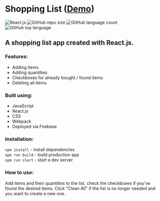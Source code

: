# Shopping List ([Demo](https://shopping-list-fd271.web.app/))
![React.js](https://img.shields.io/badge/React.js-lightblue)
![GitHub repo size](https://img.shields.io/github/repo-size/Bedkow/shopping_list?style=plastic)
![GitHub language count](https://img.shields.io/github/languages/count/Bedkow/shopping_list?style=plastic)
![GitHub top language](https://img.shields.io/github/languages/top/Bedkow/shopping_list?style=plastic)

## A shopping list app created with React.js.

### Features:
- Adding items
- Adding quantities
- Checkboxes for already bought / found items
- Deleting all items

### Built using:
- JavaScript
- React.js
- CSS
- Webpack
- Deployed via Firebase

### Installation:
`npm install` - install dependencies <br>
`npm run build` - build production app <br>
`npm run start` - start a dev server

### How to use:
Add items and their quantities to the list, check the checkboxes if you've found the desired items. Click "Clean All" if the list is no longer needed and you want to create a new one.
